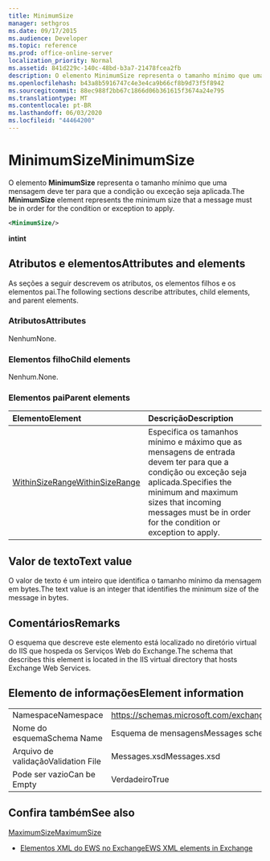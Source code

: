 ```yaml
---
title: MinimumSize
manager: sethgros
ms.date: 09/17/2015
ms.audience: Developer
ms.topic: reference
ms.prod: office-online-server
localization_priority: Normal
ms.assetid: 841d229c-140c-48bd-b3a7-21478fcea2fb
description: O elemento MinimumSize representa o tamanho mínimo que uma mensagem deve ter para que a condição ou exceção seja aplicada.
ms.openlocfilehash: b43a8b5916747c4e3e4ca9b66cf8b9d73f5f8942
ms.sourcegitcommit: 88ec988f2bb67c1866d06b361615f3674a24e795
ms.translationtype: MT
ms.contentlocale: pt-BR
ms.lasthandoff: 06/03/2020
ms.locfileid: "44464200"
---
```

# <a name="minimumsize"></a><span data-ttu-id="1995c-103">MinimumSize</span><span class="sxs-lookup"><span data-stu-id="1995c-103">MinimumSize</span></span>

<span data-ttu-id="1995c-104">O elemento **MinimumSize** representa o tamanho mínimo que uma mensagem deve ter para que a condição ou exceção seja aplicada.</span><span class="sxs-lookup"><span data-stu-id="1995c-104">The **MinimumSize** element represents the minimum size that a message must be in order for the condition or exception to apply.</span></span> 
  
```XML
<MinimumSize/>
```

 <span data-ttu-id="1995c-105">**int**</span><span class="sxs-lookup"><span data-stu-id="1995c-105">**int**</span></span>
## <a name="attributes-and-elements"></a><span data-ttu-id="1995c-106">Atributos e elementos</span><span class="sxs-lookup"><span data-stu-id="1995c-106">Attributes and elements</span></span>

<span data-ttu-id="1995c-107">As seções a seguir descrevem os atributos, os elementos filhos e os elementos pai.</span><span class="sxs-lookup"><span data-stu-id="1995c-107">The following sections describe attributes, child elements, and parent elements.</span></span>
  
### <a name="attributes"></a><span data-ttu-id="1995c-108">Atributos</span><span class="sxs-lookup"><span data-stu-id="1995c-108">Attributes</span></span>

<span data-ttu-id="1995c-109">Nenhum</span><span class="sxs-lookup"><span data-stu-id="1995c-109">None.</span></span>
  
### <a name="child-elements"></a><span data-ttu-id="1995c-110">Elementos filho</span><span class="sxs-lookup"><span data-stu-id="1995c-110">Child elements</span></span>

<span data-ttu-id="1995c-111">Nenhum.</span><span class="sxs-lookup"><span data-stu-id="1995c-111">None.</span></span>
  
### <a name="parent-elements"></a><span data-ttu-id="1995c-112">Elementos pai</span><span class="sxs-lookup"><span data-stu-id="1995c-112">Parent elements</span></span>

|<span data-ttu-id="1995c-113">**Elemento**</span><span class="sxs-lookup"><span data-stu-id="1995c-113">**Element**</span></span>|<span data-ttu-id="1995c-114">**Descrição**</span><span class="sxs-lookup"><span data-stu-id="1995c-114">**Description**</span></span>|
|:-----|:-----|
|[<span data-ttu-id="1995c-115">WithinSizeRange</span><span class="sxs-lookup"><span data-stu-id="1995c-115">WithinSizeRange</span></span>](withinsizerange.md) <br/> |<span data-ttu-id="1995c-116">Especifica os tamanhos mínimo e máximo que as mensagens de entrada devem ter para que a condição ou exceção seja aplicada.</span><span class="sxs-lookup"><span data-stu-id="1995c-116">Specifies the minimum and maximum sizes that incoming messages must be in order for the condition or exception to apply.</span></span>  <br/> |
   
## <a name="text-value"></a><span data-ttu-id="1995c-117">Valor de texto</span><span class="sxs-lookup"><span data-stu-id="1995c-117">Text value</span></span>

<span data-ttu-id="1995c-118">O valor de texto é um inteiro que identifica o tamanho mínimo da mensagem em bytes.</span><span class="sxs-lookup"><span data-stu-id="1995c-118">The text value is an integer that identifies the minimum size of the message in bytes.</span></span>
  
## <a name="remarks"></a><span data-ttu-id="1995c-119">Comentários</span><span class="sxs-lookup"><span data-stu-id="1995c-119">Remarks</span></span>

<span data-ttu-id="1995c-120">O esquema que descreve este elemento está localizado no diretório virtual do IIS que hospeda os Serviços Web do Exchange.</span><span class="sxs-lookup"><span data-stu-id="1995c-120">The schema that describes this element is located in the IIS virtual directory that hosts Exchange Web Services.</span></span>
  
## <a name="element-information"></a><span data-ttu-id="1995c-121">Elemento de informações</span><span class="sxs-lookup"><span data-stu-id="1995c-121">Element information</span></span>

|||
|:-----|:-----|
|<span data-ttu-id="1995c-122">Namespace</span><span class="sxs-lookup"><span data-stu-id="1995c-122">Namespace</span></span>  <br/> |https://schemas.microsoft.com/exchange/services/2006/messages  <br/> |
|<span data-ttu-id="1995c-123">Nome do esquema</span><span class="sxs-lookup"><span data-stu-id="1995c-123">Schema Name</span></span>  <br/> |<span data-ttu-id="1995c-124">Esquema de mensagens</span><span class="sxs-lookup"><span data-stu-id="1995c-124">Messages schema</span></span>  <br/> |
|<span data-ttu-id="1995c-125">Arquivo de validação</span><span class="sxs-lookup"><span data-stu-id="1995c-125">Validation File</span></span>  <br/> |<span data-ttu-id="1995c-126">Messages.xsd</span><span class="sxs-lookup"><span data-stu-id="1995c-126">Messages.xsd</span></span>  <br/> |
|<span data-ttu-id="1995c-127">Pode ser vazio</span><span class="sxs-lookup"><span data-stu-id="1995c-127">Can be Empty</span></span>  <br/> |<span data-ttu-id="1995c-128">Verdadeiro</span><span class="sxs-lookup"><span data-stu-id="1995c-128">True</span></span>  <br/> |
   
## <a name="see-also"></a><span data-ttu-id="1995c-129">Confira também</span><span class="sxs-lookup"><span data-stu-id="1995c-129">See also</span></span>



[<span data-ttu-id="1995c-130">MaximumSize</span><span class="sxs-lookup"><span data-stu-id="1995c-130">MaximumSize</span></span>](maximumsize.md)


- [<span data-ttu-id="1995c-131">Elementos XML do EWS no Exchange</span><span class="sxs-lookup"><span data-stu-id="1995c-131">EWS XML elements in Exchange</span></span>](ews-xml-elements-in-exchange.md)

